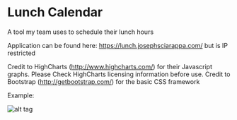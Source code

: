 # Lunch Calendar

A tool my team uses to schedule their lunch hours

Application can be found here: https://lunch.josephsciarappa.com/ but is IP restricted


Credit to HighCharts (http://www.highcharts.com/) for their Javascript graphs. Please Check HighCharts licensing information before use. 
Credit to Bootstrap (http://getbootstrap.com/) for the basic CSS framework


Example:

![alt tag](https://gitimages.josephsciarappa.com/lunch.png)

